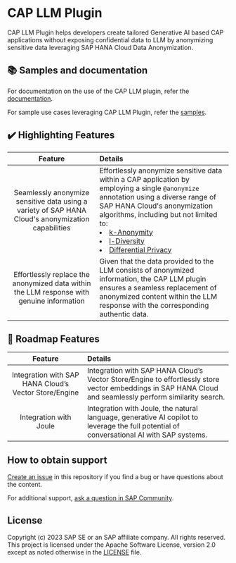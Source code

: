 # CAP LLM Plugin

CAP LLM Plugin helps developers create tailored Generative AI based CAP applications without exposing confidential data to LLM by anonymizing sensitive data leveraging SAP HANA Cloud Data Anonymization.


## 📚 Samples and documentation

For documentation on the use of the CAP LLM plugin, refer the [documentation](docs/usage.md).

For sample use cases leveraging CAP LLM Plugin, refer the [samples](./samples).

## ✔️ Highlighting Features  


|                         **Feature**                                                           |                                                           **Details**    
| :-------------------------------------------------------------------------------------------: | :------------------------------------------------------------------------------------------------------------------------------------
|  Seamlessly anonymize sensitive data using a variety of SAP HANA Cloud's anonymization capabilities |   Effortlessly anonymize sensitive data within a CAP application by employing a single `@anonymize` annotation using a diverse range of SAP HANA Cloud's anonymization algorithms, including but not limited to: <li> [k-Anonymity](https://help.sap.com/docs/SAP_HANA_PLATFORM/f88e51df089949b2af06ac891c77abf8/205f52e73c4a422e91fb9a0fbd5f3ec6.html)</li><li> [l-Diversity](https://help.sap.com/docs/SAP_HANA_PLATFORM/f88e51df089949b2af06ac891c77abf8/eeb681e53a06434ca8a0fd20ab9c2b7c.html)</li><li> [Differential Privacy](https://help.sap.com/docs/SAP_HANA_PLATFORM/f88e51df089949b2af06ac891c77abf8/ace3f36bad754cc9bbfe2bf473fccf2f.html)</li></ul>|
| Effortlessly replace the anonymized data within the LLM response with  genuine information|  Given that the data provided to the LLM consists of anonymized information, the CAP LLM plugin ensures a seamless replacement of anonymized content within the LLM response with the corresponding authentic data.    

## 🎯 Roadmap Features  

|                         **Feature**                                                           |                                                           **Details**    
| :-------------------------------------------------------------------------------------------: | :------------------------------------------------------------------------------------------------------------------------------------
|  Integration with SAP HANA Cloud’s Vector Store/Engine |   Integration with SAP HANA Cloud’s Vector Store/Engine to effortlessly store vector embeddings in SAP HANA Cloud and seamlessly perform similarity search.|  
|  Integration with Joule                                          |     Integration with Joule, the natural language, generative AI copilot to leverage the full potential of conversational AI with SAP systems.

## How to obtain support
[Create an issue](https://github.com/SAP-samples/<repository-name>/issues) in this repository if you find a bug or have questions about the content.
 
For additional support, [ask a question in SAP Community](https://answers.sap.com/questions/ask.html).

## License
Copyright (c) 2023 SAP SE or an SAP affiliate company. All rights reserved. This project is licensed under the Apache Software License, version 2.0 except as noted otherwise in the [LICENSE](LICENSE) file.